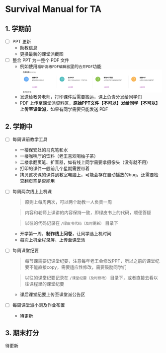 # Survival Manual for TA

## 1. 学期前

- [ ] PPT 更新
  - 助教信息
  - 更换最新的课堂派截图
- [ ] 整合 PPT 为一整个 PDF 文件
  - 例如使用`福昕高级PDF编辑器`里的`合并PDF`功能![](pics/fuxin.png)
  - 发送给教务老师，打印课件后需要搬运，课上负责分发给同学们
  - PDF 上传至课堂派资料区，**原始PPT文件【不可以】发给同学【不可以】上传至课堂派**，如果有同学需要只能发送 PDF

## 2. 学期中
- [ ] 每周课前教学工具
  - 一楼保安处的马克笔和水
  - 一楼咖啡厅的饮料（老王喜欢喝柚子茶）
  - 二楼拿翻页笔、扩音器，如有线上同学需要拿摄像头（没有就不用）
  - 打印的课件一般前几个星期需要带着
  - 拷贝这次课的课件到教室电脑上，可能会存在自动播放的bug，还需要检查翻页笔是否能用
- [ ] 每周两次线上上机课
  > 原则上每周两次，可以两个助教一人负责一周

  > 内容和老师上课讲的内容保持一致，即绿皮书上的代码，顺便答疑

  > 以往的代码记录在 `/绿皮书代码（及时更新）` 目录下

  - 开学第一周，**制作线上问卷**，让同学选上机时间
  - 每次上机全程录屏，上传至课堂派

- [ ] 每周课堂纪要
  > 每节课需要记课堂纪要，注意每年老王会修改PPT，所以之前的课堂纪要不能直接copy，需要适应性修改，需要鼓励同学们

  > 以往的课堂纪要记录在 `/课堂纪要（及时修改）` 目录下，或者直接去看以往课程里的课堂纪要
  - 课后课堂纪要上传至课堂派公告区

- [ ] 每周课堂派小测及作业布置
  - 待更新

## 3. 期末打分

待更新